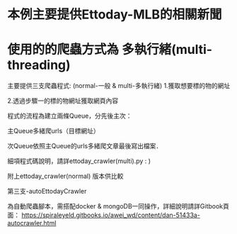 # 本例主要提供Ettoday-MLB的相關新聞
# 使用的的爬蟲方式為 多執行緒(multi-threading)

主要提供三支爬蟲程式:
(normal-一般 & multi-多執行緒)
1.獲取想要標的物的網址 

2.透過步驟一的標的物網址獲取網頁內容

程式的流程為建立兩條Queue，分先後主次：

主Queue多緒爬urls（目標網址）

次Queue依照主Queue的urls多緒爬文章最後寫出檔案．

細項程式碼說明，請詳ettoday_crawler(multi).py : )

附上ettoday_crawler(normal) 版本供比較

第三支-autoEttodayCrawler

為自動爬蟲腳本，需搭配docker & mongoDB一同操作，詳細說明請詳Gitbook頁面：
https://spiraleyeld.gitbooks.io/awei_wd/content/dan-51433a-autocrawler.html
